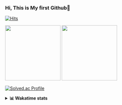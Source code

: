 ### Hi, This is My first Github👋
[![Hits](https://hits.seeyoufarm.com/api/count/incr/badge.svg?url=https%3A%2F%2Fgithub.com%2FJonghyun-Park1027&count_bg=%2379C83D&title_bg=%23555555&icon=&icon_color=%23E7E7E7&title=hits&edge_flat=false)](https://hits.seeyoufarm.com)
<br>


<p>
  <img height="180em" src="https://github-readme-stats-eight-rho-29.vercel.app/api?username=Jonghyun-Park1027&show_icons=true&include_all_commits=true&bg_color=30,e96443,904e95&title_color=fff&text_color=fff">
  <img height="180em" src="https://github-readme-stats-eight-rho-29.vercel.app/api/top-langs/?username=Jonghyun-Park1027&layout=compact&bg_color=30,e96443,904e95&title_color=fff&text_color=fff">


[![Solved.ac Profile](http://mazassumnida.wtf/api/v2/generate_badge?boj=ppjjhh1027)](https://solved.ac/ppjjhh1027/)

</p>
<details>
<summary><b>📊 Wakatime stats</b><br></summary>
<div>
<hr/>



<!--START_SECTION:waka-->
![Code Time](http://img.shields.io/badge/Code%20Time-1%2C206%20hrs%2056%20mins-blue)

![Profile Views](http://img.shields.io/badge/Profile%20Views-0-blue)

**🐱 My GitHub Data** 

> 📦 159.4 kB Used in GitHub's Storage 
 > 
> 🏆 57 Contributions in the Year 2025
 > 
> 🚫 Not Opted to Hire
 > 
> 📜 10 Public Repositories 
 > 
> 🔑 10 Private Repositories 
 > 
**I'm an Early 🐤** 

```text
🌞 Morning                62 commits          █████░░░░░░░░░░░░░░░░░░░░   18.90 % 
🌆 Daytime                163 commits         ████████████░░░░░░░░░░░░░   49.70 % 
🌃 Evening                90 commits          ███████░░░░░░░░░░░░░░░░░░   27.44 % 
🌙 Night                  13 commits          █░░░░░░░░░░░░░░░░░░░░░░░░   03.96 % 
```
📅 **I'm Most Productive on Friday** 

```text
Monday                   54 commits          ████░░░░░░░░░░░░░░░░░░░░░   16.46 % 
Tuesday                  46 commits          ████░░░░░░░░░░░░░░░░░░░░░   14.02 % 
Wednesday                25 commits          ██░░░░░░░░░░░░░░░░░░░░░░░   07.62 % 
Thursday                 35 commits          ███░░░░░░░░░░░░░░░░░░░░░░   10.67 % 
Friday                   74 commits          ██████░░░░░░░░░░░░░░░░░░░   22.56 % 
Saturday                 37 commits          ███░░░░░░░░░░░░░░░░░░░░░░   11.28 % 
Sunday                   57 commits          ████░░░░░░░░░░░░░░░░░░░░░   17.38 % 
```


📊 **This Week I Spent My Time On** 

```text
🕑︎ Time Zone: Asia/Seoul

💬 Programming Languages: 
Python                   32 hrs 54 mins      ████████████████████████░   94.35 % 
HTML                     1 hr 22 mins        █░░░░░░░░░░░░░░░░░░░░░░░░   03.92 % 
TypeScript               18 mins             ░░░░░░░░░░░░░░░░░░░░░░░░░   00.86 % 
CSS                      7 mins              ░░░░░░░░░░░░░░░░░░░░░░░░░   00.37 % 
Markdown                 6 mins              ░░░░░░░░░░░░░░░░░░░░░░░░░   00.32 % 

🔥 Editors: 
Cursor                   34 hrs 53 mins      █████████████████████████   100.00 % 

🐱‍💻 Projects: 
arbitrage                32 hrs 15 mins      ███████████████████████░░   92.45 % 
web                      1 hr 29 mins        █░░░░░░░░░░░░░░░░░░░░░░░░   04.29 % 
bit_abutrage             50 mins             █░░░░░░░░░░░░░░░░░░░░░░░░   02.40 % 
wemake                   18 mins             ░░░░░░░░░░░░░░░░░░░░░░░░░   00.86 % 

💻 Operating System: 
Mac                      34 hrs 53 mins      █████████████████████████   100.00 % 
```

**I Mostly Code in Jupyter Notebook** 

```text
Jupyter Notebook         10 repos            ███████████████░░░░░░░░░░   58.82 % 
C++                      3 repos             ████░░░░░░░░░░░░░░░░░░░░░   17.65 % 
TypeScript               2 repos             ███░░░░░░░░░░░░░░░░░░░░░░   11.76 % 
Dart                     1 repo              █░░░░░░░░░░░░░░░░░░░░░░░░   05.88 % 
Python                   1 repo              █░░░░░░░░░░░░░░░░░░░░░░░░   05.88 % 
```




 Last Updated on 07/10/2025 18:47:01 UTC
<!--END_SECTION:waka-->
</details>



